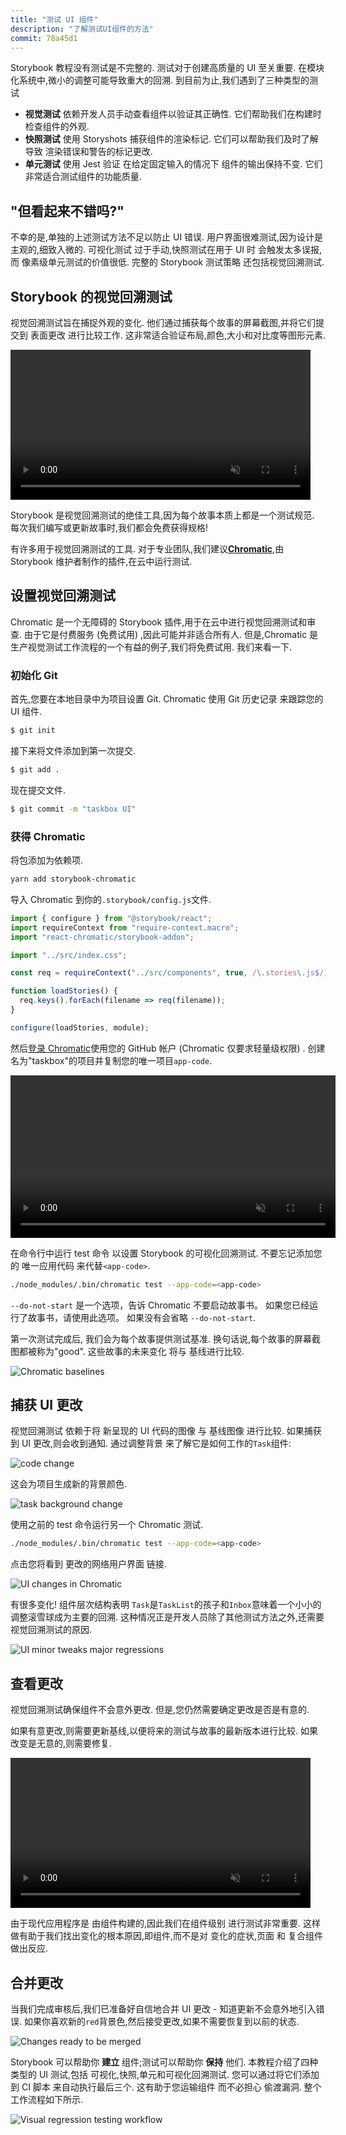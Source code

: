 ```yaml
---
title: "测试 UI 组件"
description: "了解测试UI组件的方法"
commit: 78a45d1
---
```


Storybook 教程没有测试是不完整的. 测试对于创建高质量的 UI 至关重要. 在模块化系统中,微小的调整可能导致重大的回溯. 到目前为止,我们遇到了三种类型的测试

- **视觉测试** 依赖开发人员手动查看组件以验证其正确性. 它们帮助我们在构建时检查组件的外观.
- **快照测试** 使用 Storyshots 捕获组件的渲染标记. 它们可以帮助我们及时了解导致 渲染错误和警告的标记更改.
- **单元测试** 使用 Jest 验证 在给定固定输入的情况下 组件的输出保持不变. 它们非常适合测试组件的功能质量.

## "但看起来不错吗?"

不幸的是,单独的上述测试方法不足以防止 UI 错误. 用户界面很难测试,因为设计是主观的,细致入微的. 可视化测试 过于手动,快照测试在用于 UI 时 会触发太多误报,而 像素级单元测试的价值很低. 完整的 Storybook 测试策略 还包括视觉回溯测试.

## Storybook 的视觉回溯测试

视觉回溯测试旨在捕捉外观的变化. 他们通过捕获每个故事的屏幕截图,并将它们提交到 表面更改 进行比较工作. 这非常适合验证布局,颜色,大小和对比度等图形元素.

<video autoPlay muted playsInline loop style="width:480px; margin: 0 auto;">
  <source
    src="/visual-regression-testing.mp4"
    type="video/mp4"
  />
</video>

Storybook 是视觉回溯测试的绝佳工具,因为每个故事本质上都是一个测试规范. 每次我们编写或更新故事时,我们都会免费获得规格!

有许多用于视觉回溯测试的工具. 对于专业团队,我们建议[**Chromatic**](https://www.chromaticqa.com/),由 Storybook 维护者制作的插件,在云中运行测试.

## 设置视觉回溯测试

Chromatic 是一个无障碍的 Storybook 插件,用于在云中进行视觉回溯测试和审查. 由于它是付费服务 (免费试用) ,因此可能并非适合所有人. 但是,Chromatic 是生产视觉测试工作流程的一个有益的例子,我们将免费试用. 我们来看一下.

### 初始化 Git

首先,您要在本地目录中为项目设置 Git. Chromatic 使用 Git 历史记录 来跟踪您的 UI 组件.

```bash
$ git init
```

接下来将文件添加到第一次提交.

```bash
$ git add .
```

现在提交文件.

```bash
$ git commit -m "taskbox UI"
```

### 获得 Chromatic

将包添加为依赖项.

```bash
yarn add storybook-chromatic
```

导入 Chromatic 到你的`.storybook/config.js`文件.

```javascript
import { configure } from "@storybook/react";
import requireContext from "require-context.macro";
import "react-chromatic/storybook-addon";

import "../src/index.css";

const req = requireContext("../src/components", true, /\.stories\.js$/);

function loadStories() {
  req.keys().forEach(filename => req(filename));
}

configure(loadStories, module);
```

然后[登录 Chromatic](https://www.chromaticqa.com/start)使用您的 GitHub 帐户 (Chromatic 仅要求轻量级权限) . 创建名为"taskbox"的项目并复制您的唯一项目`app-code`.

<video autoPlay muted playsInline loop style="width:520px; margin: 0 auto;">
  <source
    src="/chromatic-setup-learnstorybook.mp4"
    type="video/mp4"
  />
</video>

在命令行中运行 test 命令 以设置 Storybook 的可视化回溯测试. 不要忘记添加您的 唯一应用代码 来代替`<app-code>`.

```bash
./node_modules/.bin/chromatic test --app-code=<app-code>
```

<div class="aside">
<code>--do-not-start</code> 是一个选项，告诉 Chromatic 不要启动故事书。 如果您已经运行了故事书，请使用此选项。 如果没有会省略 <code>--do-not-start</code>.
</div>

第一次测试完成后, 我们会为每个故事提供测试基准. 换句话说,每个故事的屏幕截图都被称为"good". 这些故事的未来变化 将与 基线进行比较.

![Chromatic baselines](/chromatic-baselines.png)

## 捕获 UI 更改

视觉回溯测试 依赖于将 新呈现的 UI 代码的图像 与 基线图像 进行比较. 如果捕获到 UI 更改,则会收到通知. 通过调整背景 来了解它是如何工作的`Task`组件:

![code change](/chromatic-change-to-task-component.png)

这会为项目生成新的背景颜色.

![task background change](/chromatic-task-change.png)

使用之前的 test 命令运行另一个 Chromatic 测试.

```bash
./node_modules/.bin/chromatic test --app-code=<app-code>
```

点击您将看到 更改的网络用户界面 链接.

![UI changes in Chromatic](/chromatic-catch-changes.png)

有很多变化! 组件层次结构表明 `Task`是`TaskList`的孩子和`Inbox`意味着一个小小的调整滚雪球成为主要的回溯. 这种情况正是开发人员除了其他测试方法之外,还需要视觉回溯测试的原因.

![UI minor tweaks major regressions](/minor-major-regressions.gif)

## 查看更改

视觉回溯测试确保组件不会意外更改. 但是,您仍然需要确定更改是否是有意的.

如果有意更改,则需要更新基线,以便将来的测试与故事的最新版本进行比较. 如果改变是无意的,则需要修复.

<video autoPlay muted playsInline loop style="width:480px; margin: 0 auto;">
  <source
    src="/website-workflow-review-merge-optimized.mp4"
    type="video/mp4"
  />
</video>

由于现代应用程序是 由组件构建的,因此我们在组件级别 进行测试非常重要. 这样做有助于我们找出变化的根本原因,即组件,而不是对 变化的症状,页面 和 复合组件 做出反应.

## 合并更改

当我们完成审核后,我们已准备好自信地合并 UI 更改 - 知道更新不会意外地引入错误. 如果你喜欢新的`red`背景色,然后接受更改,如果不需要恢复到以前的状态.

![Changes ready to be merged](/chromatic-review-finished.png)

Storybook 可以帮助你 **建立** 组件;测试可以帮助你 **保持** 他们. 本教程介绍了四种类型的 UI 测试,包括 可视化,快照,单元和可视化回溯测试. 您可以通过将它们添加到 CI 脚本 来自动执行最后三个. 这有助于您运输组件 而不必担心 偷渡漏洞. 整个工作流程如下所示.

![Visual regression testing workflow](/cdd-review-workflow.png)
